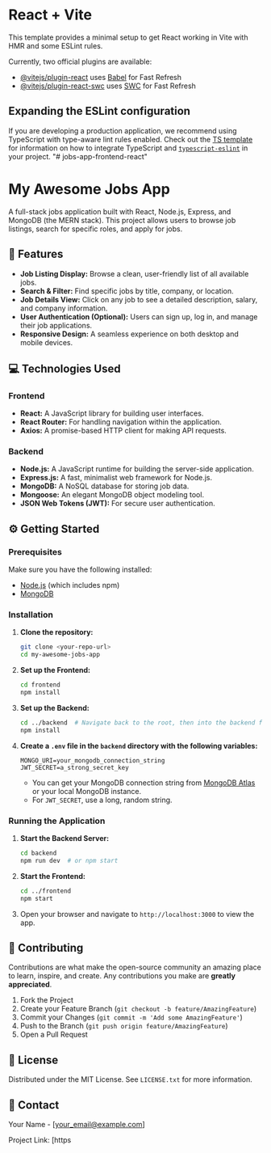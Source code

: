 # React + Vite

This template provides a minimal setup to get React working in Vite with HMR and some ESLint rules.

Currently, two official plugins are available:

- [@vitejs/plugin-react](https://github.com/vitejs/vite-plugin-react/blob/main/packages/plugin-react) uses [Babel](https://babeljs.io/) for Fast Refresh
- [@vitejs/plugin-react-swc](https://github.com/vitejs/vite-plugin-react/blob/main/packages/plugin-react-swc) uses [SWC](https://swc.rs/) for Fast Refresh

## Expanding the ESLint configuration

If you are developing a production application, we recommend using TypeScript with type-aware lint rules enabled. Check out the [TS template](https://github.com/vitejs/vite/tree/main/packages/create-vite/template-react-ts) for information on how to integrate TypeScript and [`typescript-eslint`](https://typescript-eslint.io) in your project.
"# jobs-app-frontend-react" 

# My Awesome Jobs App

A full-stack jobs application built with React, Node.js, Express, and MongoDB (the MERN stack). This project allows users to browse job listings, search for specific roles, and apply for jobs.

## 🚀 Features

* **Job Listing Display:** Browse a clean, user-friendly list of all available jobs.
* **Search & Filter:** Find specific jobs by title, company, or location.
* **Job Details View:** Click on any job to see a detailed description, salary, and company information.
* **User Authentication (Optional):** Users can sign up, log in, and manage their job applications.
* **Responsive Design:** A seamless experience on both desktop and mobile devices.

## 💻 Technologies Used

### Frontend
* **React:** A JavaScript library for building user interfaces.
* **React Router:** For handling navigation within the application.
* **Axios:** A promise-based HTTP client for making API requests.

### Backend
* **Node.js:** A JavaScript runtime for building the server-side application.
* **Express.js:** A fast, minimalist web framework for Node.js.
* **MongoDB:** A NoSQL database for storing job data.
* **Mongoose:** An elegant MongoDB object modeling tool.
* **JSON Web Tokens (JWT):** For secure user authentication.

## ⚙️ Getting Started

### Prerequisites

Make sure you have the following installed:
* [Node.js](https://nodejs.org/) (which includes npm)
* [MongoDB](https://www.mongodb.com/try/download/community)

### Installation

1.  **Clone the repository:**
    ```bash
    git clone <your-repo-url>
    cd my-awesome-jobs-app
    ```

2.  **Set up the Frontend:**
    ```bash
    cd frontend
    npm install
    ```

3.  **Set up the Backend:**
    ```bash
    cd ../backend  # Navigate back to the root, then into the backend folder
    npm install
    ```

4.  **Create a `.env` file in the `backend` directory with the following variables:**
    ```
    MONGO_URI=your_mongodb_connection_string
    JWT_SECRET=a_strong_secret_key
    ```
    * You can get your MongoDB connection string from [MongoDB Atlas](https://www.mongodb.com/cloud/atlas) or your local MongoDB instance.
    * For `JWT_SECRET`, use a long, random string.

### Running the Application

1.  **Start the Backend Server:**
    ```bash
    cd backend
    npm run dev  # or npm start
    ```

2.  **Start the Frontend:**
    ```bash
    cd ../frontend
    npm start
    ```

3.  Open your browser and navigate to `http://localhost:3000` to view the app.

## 🤝 Contributing

Contributions are what make the open-source community an amazing place to learn, inspire, and create. Any contributions you make are **greatly appreciated**.

1.  Fork the Project
2.  Create your Feature Branch (`git checkout -b feature/AmazingFeature`)
3.  Commit your Changes (`git commit -m 'Add some AmazingFeature'`)
4.  Push to the Branch (`git push origin feature/AmazingFeature`)
5.  Open a Pull Request

## 📄 License

Distributed under the MIT License. See `LICENSE.txt` for more information.

## 📧 Contact

Your Name - [your_email@example.com]

Project Link: [https